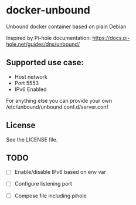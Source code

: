 # docker-unbound
Unbound docker container based on plain Debian

Inspired by Pi-hole documentation: https://docs.pi-hole.net/guides/dns/unbound/

## Supported use case:
 * Host network
 * Port 5553
 * IPv6 Enabled

For anything else you can provide your own /etc/unbound/unbound.conf.d/server.conf

## License

See the LICENSE file.

## TODO

- [ ] Enable/disable IPv6 based on env var
- [ ] Configure listening port
- [ ] Compose file including pihole

